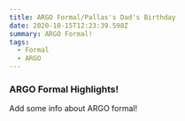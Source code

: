 ```yaml
---
title: ARGO Formal/Pallas's Dad's Birthday
date: 2020-10-15T12:23:39.598Z
summary: ARGO Formal!
tags:
  - Formal
  - ARGO
---
```


### ARGO Formal Highlights!
Add some info about ARGO formal!
